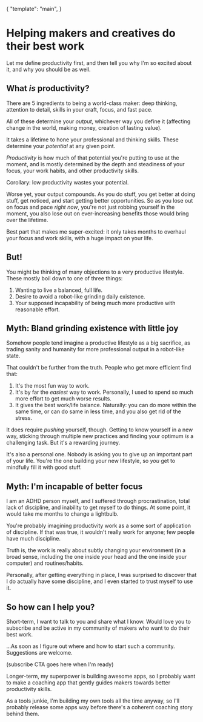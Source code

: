 {
  "template": "main",
}

# Helping makers and creatives do their best work

Let me define productivity first, and then tell you why I'm so excited about it, and why you should be as well.


## What _is_ productivity?

There are 5 ingredients to being a world-class maker: deep thinking, attention to detail, skills in your craft, focus, and fast pace.

All of these determine your _output_, whichever way you define it (affecting change in the world, making money, creation of lasting value).

It takes a lifetime to hone your professional and thinking skills. These determine your _potential_ at any given point.

_Productivity_ is how much of that potential you're putting to use at the moment, and is mostly determined by the depth and steadiness of your focus, your work habits, and other productivity skills.

Corollary: low productivity wastes your potential.

Worse yet, your output compounds. As you do stuff, you get better at doing stuff, get noticed, and start getting better opportunities. So as you lose out on focus and pace _right now_, you're not just robbing yourself in the moment, you also lose out on ever-increasing benefits those would bring over the lifetime.

Best part that makes me super-excited: it only takes months to overhaul your focus and work skills, with a huge impact on your life.


## But!

You might be thinking of many objections to a very productive lifestyle. These mostly boil down to one of three things:

1. Wanting to live a balanced, full life.
2. Desire to avoid a robot-like grinding daily existence.
3. Your supposed incapability of being much more productive with reasonable effort.


## Myth: Bland grinding existence with little joy

Somehow people tend imagine a productive lifestyle as a big sacrifice, as trading sanity and humanity for more professional output in a robot-like state.

That couldn't be further from the truth. People who get more efficient find that:

1. It's the most fun way to work.
2. It's by far the _easiest_ way to work. Personally, I used to spend so much more effort to get much worse results.
3. It gives the best work/life balance. Naturally: you can do more within the same time, or can do same in less time, and you also get rid of the stress.

It does require _pushing_ yourself, though. Getting to know yourself in a new way, sticking through multiple new practices and finding your optimum _is_ a challenging task. But it's a rewarding journey.

It's also a personal one. Nobody is asking you to give up an important part of your life. You're the one building your new lifestyle, so _you_ get to mindfully fill it with good stuff.


## Myth: I'm incapable of better focus

I am an ADHD person myself, and I suffered through procrastination, total lack of discipline, and inability to get myself to do things. At some point, it would take me months to change a lightbulb.

You're probably imagining productivity work as a some sort of  application of discipline. If that was true, it wouldn't really work for anyone; few people have much discipline.

Truth is, the work is really about subtly changing your environment (in a broad sense, including the one inside your head and the one inside your computer) and routines/habits.

Personally, after getting everything in place, I was surprised to discover that I do actually have some discipline, and I even started to trust myself to use it.


## So how can I help you?

Short-term, I want to talk to you and share what I know. Would love you to subscribe and be active in my community of makers who want to do their best work.

...As soon as I figure out where and how to start such a community. Suggestions are welcome.

(subscribe CTA goes here when I'm ready)

Longer-term, my superpower is building awesome apps, so I probably want to make a coaching app that gently guides makers towards better productivity skills.

As a tools junkie, I'm building my own tools all the time anyway, so I'll probably release some apps way before there's a coherent coaching story behind them.
